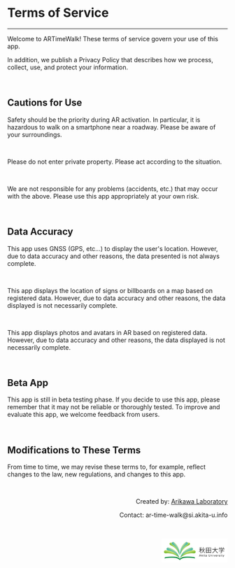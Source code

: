 # Terms of Service
---
Welcome to ARTimeWalk! These terms of service govern your use of this app.    

In addition, we publish a Privacy Policy that describes how we process, collect, use, and protect your information.

<br>

## Cautions for Use
Safety should be the priority during AR activation. In particular, it is hazardous to walk on a smartphone near a roadway. Please be aware of your surroundings.

<br>

Please do not enter private property. Please act according to the situation.

<br>

We are not responsible for any problems (accidents, etc.) that may occur with the above. Please use this app appropriately at your own risk.

<br>

## Data Accuracy
This app uses GNSS (GPS, etc...) to display the user's location. However, due to data accuracy and other reasons, the data presented is not always complete.

<br>

This app displays the location of signs or billboards on a map based on registered data. However, due to data accuracy and other reasons, the data displayed is not necessarily complete.

<br>

This app displays photos and avatars in AR based on registered data. However, due to data accuracy and other reasons, the data displayed is not necessarily complete.

<br>

## Beta App
This app is still in beta testing phase. If you decide to use this app, please remember that it may not be reliable or thoroughly tested. To improve and evaluate this app, we welcome feedback from users.

<br>

## Modifications to These Terms
From time to time, we may revise these terms to, for example, reflect changes to the law, new regulations, and changes to this app.

<br>

<p style= 'text-align: right;'>
  Created by: <a href="https://top.ie.akita-u.ac.jp/lab/" target="_blank">Arikawa Laboratory</a>
</p>

<p style= 'text-align: right;'>
  Contact: ar-time-walk@si.akita-u.info
</p>

<br>

<p style= 'text-align: right;'>
  <a href="https://www.akita-u.ac.jp/honbu/" target="_blank"><img src="images/au_logo.jpg" width= "30%" ></a>
</p>
